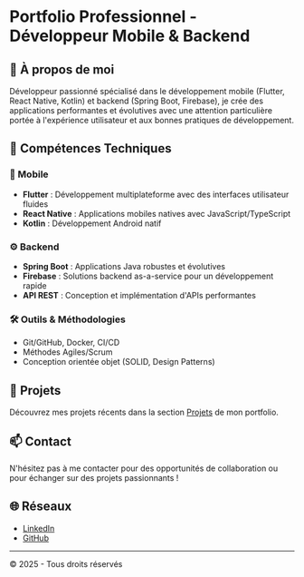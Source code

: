 # Portfolio Professionnel - Développeur Mobile & Backend

## 👋 À propos de moi
Développeur passionné spécialisé dans le développement mobile (Flutter, React Native, Kotlin) et backend (Spring Boot, Firebase), je crée des applications performantes et évolutives avec une attention particulière portée à l'expérience utilisateur et aux bonnes pratiques de développement.

## 🚀 Compétences Techniques

### 📱 Mobile
- **Flutter** : Développement multiplateforme avec des interfaces utilisateur fluides
- **React Native** : Applications mobiles natives avec JavaScript/TypeScript
- **Kotlin** : Développement Android natif

### ⚙️ Backend
- **Spring Boot** : Applications Java robustes et évolutives
- **Firebase** : Solutions backend as-a-service pour un développement rapide
- **API REST** : Conception et implémentation d'APIs performantes

### 🛠 Outils & Méthodologies
- Git/GitHub, Docker, CI/CD
- Méthodes Agiles/Scrum
- Conception orientée objet (SOLID, Design Patterns)

## 🌱 Projets
Découvrez mes projets récents dans la section [Projets](projet.html) de mon portfolio.

## 📫 Contact
N'hésitez pas à me contacter pour des opportunités de collaboration ou pour échanger sur des projets passionnants !

## 🌐 Réseaux
- [LinkedIn](https://www.linkedin.com/in/boubker-cheyoukh-4696a4276/)
- [GitHub](https://github.com/BOUBKERsup07)

---
© 2025 - Tous droits réservés
